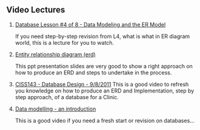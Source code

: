 ## Video Lectures

1. [Database Lesson #4 of 8 - Data Modeling and the ER Model](http://www.youtube.com/watch?v=IfaqkiHpIjo)

	If you need step-by-step revision from L4, what is what in ER diagram world, this is a lecture for you to watch.

2. [Entity relationship diagram (erd)](http://www.slideshare.net/tameemyousaf/entity-relationship-diagram-erd-5694393)	

	This ppt presentation slides are very good to show a right approach on how to produce an ERD and steps to undertake in the process.

3. [CISS143 - Database Design - 9/8/2011](http://www.youtube.com/watch?v=mxYy4OINoSo)
		This is a good video to refresh you knowledge on how to produce an ERD and Implementation, step by step approach, of a database for a Clinic.

4. [Data modelling - an introduction](http://www.youtube.com/watch?v=tR_rOJPiEXc)

	This is a good video if you need a fresh start or revision on databases…	